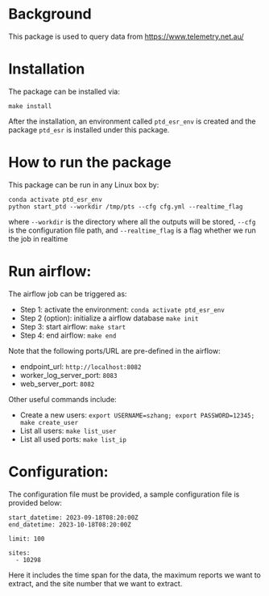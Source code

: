 # Background
This package is used to query data from https://www.telemetry.net.au/

# Installation
The package can be installed via: 
```
make install
``` 
After the installation, an environment called ``ptd_esr_env`` is created and the package ``ptd_esr`` is installed under this package.

# How to run the package
This package can be run in any Linux box by:
```
conda activate ptd_esr_env
python start_ptd --workdir /tmp/pts --cfg cfg.yml --realtime_flag
```
where ``--workdir`` is the directory where all the outputs will be stored, ``--cfg`` is the configuration file path, and ``--realtime_flag`` is a flag whether we run the job in realtime

# Run airflow:
The airflow job can be triggered as:

- Step 1: activate the environment: ``conda activate ptd_esr_env``
- Step 2 (option): initialize a airflow database ``make init``
- Step 3: start airflow: ``make start``
- Step 4: end airflow: ``make end``

Note that the following ports/URL are pre-defined in the airflow:

- endpoint_url: ``http://localhost:8082``
- worker_log_server_port: ``8083``
- web_server_port: ``8082``

Other useful commands include:

- Create a new users: ``export USERNAME=szhang; export PASSWORD=12345; make create_user`` 
- List all users: ``make list_user``
- List all used ports: ``make list_ip``

# Configuration:
The configuration file must be provided, a sample configuration file is provided below:
```
start_datetime: 2023-09-18T08:20:00Z
end_datetime: 2023-10-18T08:20:00Z

limit: 100

sites:
  - 10298
```
Here it includes the time span for the data, the maximum reports we want to extract, and the site number that we want to extract.

